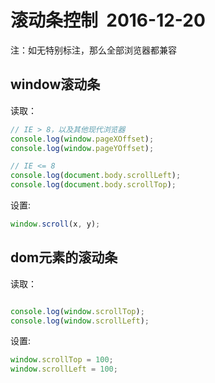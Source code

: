 # 滚动条控制  2016-12-20

注：如无特别标注，那么全部浏览器都兼容
## window滚动条

读取：
```javascript
// IE > 8，以及其他现代浏览器
console.log(window.pageXOffset); 
console.log(window.pageYOffset);

// IE <= 8
console.log(document.body.scrollLeft); 
console.log(document.body.scrollTop);
```
设置:
```javascript
window.scroll(x, y);
```


## dom元素的滚动条

读取：
```javascript

console.log(window.scrollTop); 
console.log(window.scrollLeft);

```
设置:
```javascript
window.scrollTop = 100; 
window.scrollLeft = 100;
```
